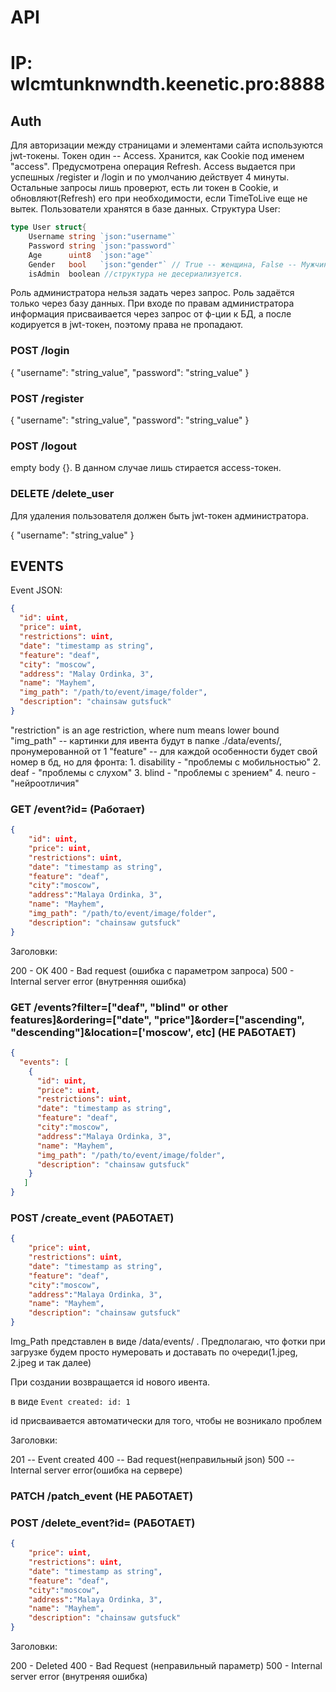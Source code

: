# API

# IP: wlcmtunknwndth.keenetic.pro:8888

## Auth

Для авторизации между страницами и элементами сайта используются jwt-токены. 
Токен один -- Access. Хранится, как Cookie под именем "access". 
Предусмотрена операция Refresh. Access выдается при успешных /register и /login и 
по умолчанию действует 4 минуты. Остальные запросы лишь проверют, есть ли 
токен в Cookie, и обновляют(Refresh) его при необходимости, если TimeToLive 
еще не вытек. Пользователи хранятся в базе данных. Структура User:

```Go
type User struct{
    Username string `json:"username"`
    Password string `json:"password"`
	Age      uint8  `json:"age"`
	Gender   bool   `json:"gender"` // True -- женщина, False -- Мужчина 
    isAdmin  boolean //структура не десериализуется.
```

Роль администратора нельзя задать через запрос. 
Роль задаётся только через базу данных. При входе по правам администратора 
информация присваивается через запрос от ф-ции к БД, а после кодируется
в jwt-токен, поэтому права не пропадают.

### POST /login

{
    "username": "string_value",
    "password": "string_value"
}

### POST /register

{
    "username": "string_value",
    "password": "string_value"
}

### POST /logout

empty body {}. В данном случае лишь стирается access-токен.

### DELETE /delete_user
Для удаления пользователя должен быть jwt-токен администратора.

{ "username": "string_value" }

## EVENTS

Event JSON: 

```JSON
{
  "id": uint,
  "price": uint,
  "restrictions": uint,
  "date": "timestamp as string",
  "feature": "deaf",
  "city": "moscow",
  "address": "Malay Ordinka, 3",
  "name": "Mayhem",
  "img_path": "/path/to/event/image/folder",
  "description": "chainsaw gutsfuck"
}
```

"restriction" is an age restriction, where num means lower bound
"img_path" -- картинки для ивента будут в папке ./data/events/<id>, пронумерованной от 1
"feature" -- для каждой особенности будет свой номер в бд, но для фронта:
    1. disability - "проблемы с мобильностью"
    2. deaf - "проблемы с слухом"
    3. blind - "проблемы c зрением"
    4. neuro - "нейроотличия"


### GET /event?id=<uint>     (Работает)

```JSON
{
    "id": uint,
    "price": uint,
    "restrictions": uint,
    "date": "timestamp as string",
    "feature": "deaf",
    "city":"moscow",
    "address":"Malaya Ordinka, 3",
    "name": "Mayhem",
    "img_path": "/path/to/event/image/folder",
    "description": "chainsaw gutsfuck"
}
```

Заголовки:

200 - OK
400 - Bad request (ошибка с параметром запроса)
500 - Internal server error (внутренняя ошибка)

### GET /events?filter=["deaf", "blind" or other features]&ordering=["date", "price"]&order=["ascending", "descending"]&location=['moscow', etc] (НЕ РАБОТАЕТ)

```JSON
{
  "events": [
    {
      "id": uint,
      "price": uint,
      "restrictions": uint,
      "date": "timestamp as string",
      "feature": "deaf",
      "city":"moscow",
      "address":"Malaya Ordinka, 3",
      "name": "Mayhem",
      "img_path": "/path/to/event/image/folder",
      "description": "chainsaw gutsfuck"
    }
   ]       
}
```

### POST /create_event (РАБОТАЕТ)

```JSON
{
    "price": uint,
    "restrictions": uint,
    "date": "timestamp as string",
    "feature": "deaf",
    "city":"moscow",
    "address":"Malaya Ordinka, 3",
    "name": "Mayhem",
    "description": "chainsaw gutsfuck"
}
```

Img_Path представлен в виде /data/events/<id> . Предполагаю, что фотки при
загрузке будем просто нумеровать и доставать по очереди(1.jpeg, 2.jpeg и так далее)

При создании возвращается id нового ивента.

в виде ```Event created: id: 1```

id присваивается автоматически для того, чтобы не возникало
проблем

Заголовки:

201 -- Event created
400 -- Bad request(неправильный json)
500 -- Internal server error(ошибка на сервере)

### PATCH /patch_event (НЕ РАБОТАЕТ)

### POST /delete_event?id=<id> (РАБОТАЕТ)

```JSON
{
    "price": uint,
    "restrictions": uint,
    "date": "timestamp as string",
    "feature": "deaf",
    "city":"moscow",
    "address":"Malaya Ordinka, 3",
    "name": "Mayhem",
    "description": "chainsaw gutsfuck"
}
```

Заголовки:

200 - Deleted
400 - Bad Request (неправильный параметр)
500 - Internal server error (внутреняя ошибка)
